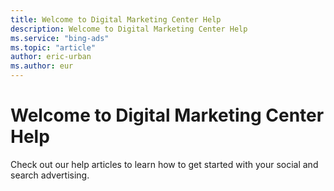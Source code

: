 ```yaml
---
title: Welcome to Digital Marketing Center Help
description: Welcome to Digital Marketing Center Help
ms.service: "bing-ads"
ms.topic: "article"
author: eric-urban
ms.author: eur
---
```


# Welcome to Digital Marketing Center Help

Check out our help articles to learn how to get started with your social and search advertising.


